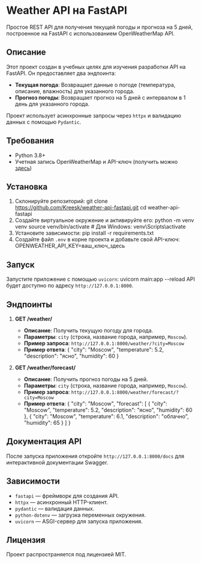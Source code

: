 # Weather API на FastAPI

Простое REST API для получения текущей погоды и прогноза на 5 дней, построенное на FastAPI с использованием OpenWeatherMap API.

## Описание
Этот проект создан в учебных целях для изучения разработки API на FastAPI. Он предоставляет два эндпоинта:
- **Текущая погода**: Возвращает данные о погоде (температура, описание, влажность) для указанного города.
- **Прогноз погоды**: Возвращает прогноз на 5 дней с интервалом в 1 день для указанного города.

Проект использует асинхронные запросы через `httpx` и валидацию данных с помощью `Pydantic`.

## Требования
- Python 3.8+
- Учетная запись OpenWeatherMap и API-ключ (получить можно [здесь](https://openweathermap.org/api))

## Установка
1. Склонируйте репозиторий:
   git clone https://github.com/Kreesk/weather-api-fastapi.git
   cd weather-api-fastapi
2. Создайте виртуальное окружение и активируйте его:
   python -m venv venv
   source venv/bin/activate  # Для Windows: venv\Scripts\activate
3. Установите зависимости:
   pip install -r requirements.txt
4. Создайте файл `.env` в корне проекта и добавьте свой API-ключ:
   OPENWEATHER_API_KEY=ваш_ключ_здесь

## Запуск
Запустите приложение с помощью `uvicorn`:
uvicorn main:app --reload
API будет доступно по адресу `http://127.0.0.1:8000`.

## Эндпоинты
1. **GET /weather/**  
   - **Описание**: Получить текущую погоду для города.
   - **Параметры**: `city` (строка, название города, например, `Moscow`).
   - **Пример запроса**: `http://127.0.0.1:8000/weather/?city=Moscow`
   - **Пример ответа**:
     {
       "city": "Moscow",
       "temperature": 5.2,
       "description": "ясно",
       "humidity": 60
     }

2. **GET /weather/forecast/**  
   - **Описание**: Получить прогноз погоды на 5 дней.
   - **Параметры**: `city` (строка, название города, например, `Moscow`).
   - **Пример запроса**: `http://127.0.0.1:8000/weather/forecast/?city=Moscow`
   - **Пример ответа**:
     {
       "city": "Moscow",
       "forecast": [
         {
           "city": "Moscow",
           "temperature": 5.2,
           "description": "ясно",
           "humidity": 60
         },
         {
           "city": "Moscow",
           "temperature": 6.1,
           "description": "облачно",
           "humidity": 65
         }
       ]
     }

## Документация API
После запуска приложения откройте `http://127.0.0.1:8000/docs` для интерактивной документации Swagger.

## Зависимости
- `fastapi` — фреймворк для создания API.
- `httpx` — асинхронный HTTP-клиент.
- `pydantic` — валидация данных.
- `python-dotenv` — загрузка переменных окружения.
- `uvicorn` — ASGI-сервер для запуска приложения.

## Лицензия
Проект распространяется под лицензией MIT.